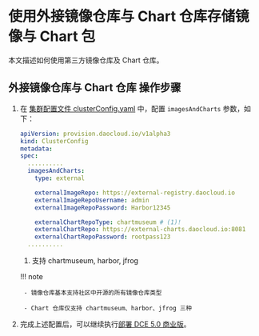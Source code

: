 # 使用外接镜像仓库与 Chart 仓库存储镜像与 Chart 包

本文描述如何使用第三方镜像仓库及 Chart 仓库。

## 外接镜像仓库与 Chart 仓库 操作步骤

1. 在 [集群配置文件 clusterConfig.yaml](../cluster-config.md) 中，配置 `imagesAndCharts` 参数，如下：

    ```yaml
    apiVersion: provision.daocloud.io/v1alpha3
    kind: ClusterConfig
    metadata:
    spec:
      ..........
      imagesAndCharts:
        type: external

        externalImageRepo: https://external-registry.daocloud.io
        externalImageRepoUsername: admin
        externalImageRepoPassword: Harbor12345

        externalChartRepoType: chartmuseum # (1)!
        externalChartRepo: https://external-charts.daocloud.io:8081
        externalChartRepoPassword: rootpass123
      ..........
    ```

    1. 支持 chartmuseum, harbor, jfrog

    !!! note

        - 镜像仓库基本支持社区中开源的所有镜像仓库类型

        - Chart 仓库仅支持 chartmuseum、harbor、jfrog 三种

2. 完成上述配置后，可以继续执行[部署 DCE 5.0 商业版](../start-install.md)。
